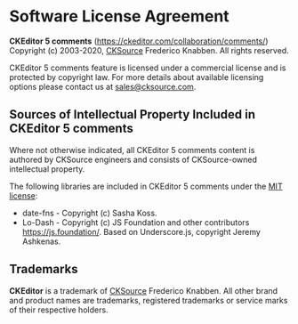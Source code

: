 Software License Agreement
==========================

**CKEditor 5 comments** (https://ckeditor.com/collaboration/comments/)<br>
Copyright (c) 2003-2020, [CKSource](http://cksource.com) Frederico Knabben. All rights reserved.

CKEditor 5 comments feature is licensed under a commercial license and is protected by copyright law.
For more details about available licensing options please contact us at sales@cksource.com.

Sources of Intellectual Property Included in CKEditor 5 comments
----------------------------------------------------------------

Where not otherwise indicated, all CKEditor 5 comments content is authored by CKSource engineers and consists of CKSource-owned intellectual property.

The following libraries are included in CKEditor 5 comments under the [MIT license](https://opensource.org/licenses/MIT):

* date-fns - Copyright (c) Sasha Koss.
* Lo-Dash - Copyright (c) JS Foundation and other contributors https://js.foundation/. Based on Underscore.js, copyright Jeremy Ashkenas.

Trademarks
----------

**CKEditor** is a trademark of [CKSource](http://cksource.com) Frederico Knabben. All other brand and product names are trademarks, registered trademarks or service marks of their respective holders.
